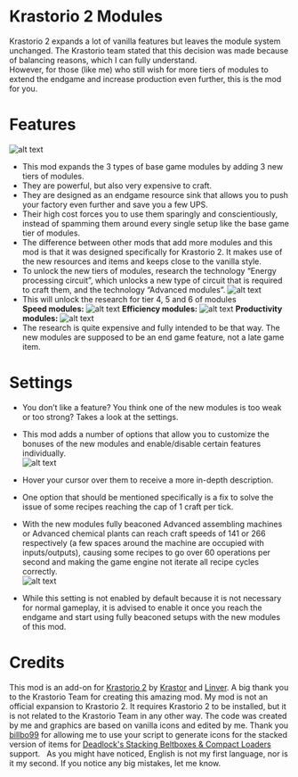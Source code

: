 # Krastorio 2 Modules
Krastorio 2 expands a lot of vanilla features but leaves the module system unchanged. The Krastorio team stated that this decision was made because of balancing reasons, which I can fully understand.  
However, for those (like me) who still wish for more tiers of modules to extend the endgame and increase production even further, this is the mod for you.
# Features
![alt text](https://i.imgur.com/RM028G5.jpg "Krastorio 2 Modules")
*  This mod expands the 3 types of base game modules by adding 3 new tiers of modules. 
*  They are powerful, but also very expensive to craft. 
*  They are designed as an endgame resource sink that allows you to push your factory even further and save you a few UPS.
&nbsp;
*  Their high cost forces you to use them sparingly and conscientiously, instead of spamming them around every single setup like the base game tier of modules.
*  The difference between other mods that add more modules and this mod is that it was designed specifically for Krastorio 2. It makes use of the new resources and items and keeps close to the vanilla style.
&nbsp;
*  To unlock the new tiers of modules, research the technology “Energy processing circuit”, which unlocks a new type of circuit that is required to craft them, and the technology “Advanced modules”.
![alt text](https://i.imgur.com/GvOo56N.jpg "Krastorio 2 Modules Technology Prerequisites")
*  This will unlock the research for tier 4, 5 and 6 of modules  
**Speed modules:**
![alt text](https://i.imgur.com/I2d8YgE.jpg "Krastorio 2 Speed modules 4, 5, 6")
**Efficiency modules:**
![alt text](https://i.imgur.com/5uBI4fB.jpg "Krastorio 2 Efficiency modules 4, 5, 6")
**Productivity modules:**
![alt text](https://i.imgur.com/xW07MvC.jpg "Krastorio 2 Productivity modules 4, 5, 6")
*  The research is quite expensive and fully intended to be that way. The new modules are supposed to be an end game feature, not a late game item. 
# Settings
*  You don’t like a feature? You think one of the new modules is too weak or too strong? Takes a look at the settings.
*  This mod adds a number of options that allow you to customize the bonuses of the new modules and enable/disable certain features individually.  
![alt text](https://i.imgur.com/uyj8jvR.jpg "Krastorio 2 Modules Settings")

*  Hover your cursor over them to receive a more in-depth description.
*  One option that should be mentioned specifically is a fix to solve the issue of some recipes reaching the cap of 1 craft per tick. 
*  With the new modules fully beaconed Advanced assembling machines or Advanced chemical plants can reach craft speeds of 141 or 266 respectively (a few spaces around the machine are occupied with inputs/outputs), causing some recipes to go over 60 operations per second and making the game engine not iterate all recipe cycles correctly.  
![alt text](https://i.imgur.com/lnhDBEr.jpg "Krastorio 2 Speed Cap Bug")
*  While this setting is not enabled by default because it is not necessary for normal gameplay, it is advised to enable it once you reach the endgame and start using fully beaconed setups with the new modules of this mod.
# Credits
This mod is an add-on for [Krastorio 2](https://mods.factorio.com/mod/Krastorio2) by [Krastor]( https://mods.factorio.com/user/Krastor) and [Linver]( https://mods.factorio.com/user/Linver). A big thank you to the Krastorio Team for creating this amazing mod. 
My mod is not an official expansion to Krastorio 2. It requires Krastorio 2 to be installed, but it is not related to the Krastorio Team in any other way.
The code was created by me and graphics are based on vanilla icons and edited by me.
Thank you [billbo99](https://mods.factorio.com/user/billbo99) for allowing me to use your script to generate icons for the stacked version of items for [Deadlock's Stacking Beltboxes & Compact Loaders](https://mods.factorio.com/mod/deadlock-beltboxes-loaders) support.
&nbsp;
As you might have noticed, English is not my first language, nor is it my second. If you notice any big mistakes, let me know.
